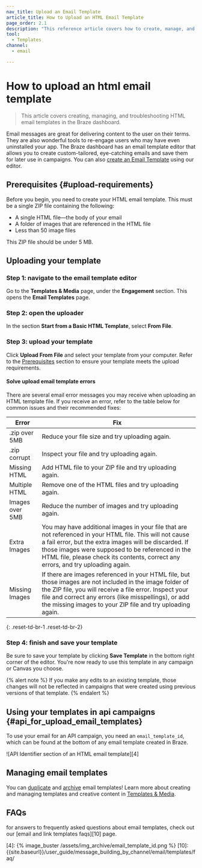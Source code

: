 ```yaml
---
nav_title: Upload an Email Template
article_title: How to Upload an HTML Email Template
page_order: 2.1
description: "This reference article covers how to create, manage, and troubleshoot an HTML email template using the Braze dashboard."
tool:
  - Templates
channel:
  - email

---
```


# How to upload an html email template

> This article covers creating, managing, and troubleshooting HTML email templates in the Braze dashboard.

Email messages are great for delivering content to the user on their terms. They are also wonderful tools to re-engage users who may have even uninstalled your app. The Braze dashboard has an email template editor that allows you to create custom-tailored, eye-catching emails and save them for later use in campaigns. You can also [create an Email Template]({{site.baseurl}}/user_guide/message_building_by_channel/email/creating_an_email_template/) using our editor.

## Prerequisites {#upload-requirements}

Before you begin, you need to create your HTML email template. This must be a single ZIP file containing the following:

* A single HTML file—the body of your email
* A folder of images that are referenced in the HTML file
* Less than 50 image files

This ZIP file should be under 5 MB.

## Uploading your template

### Step 1: navigate to the email template editor

Go to the __Templates & Media__ page, under the __Engagement__ section. This opens the __Email Templates__ page.

### Step 2: open the uploader

In the section **Start from a Basic HTML Template**, select **From File**.

### Step 3: upload your template

Click **Upload From File** and select your template from your computer. Refer to the [Prerequisites](#upload-requirements) section to ensure your template meets the upload requirements.

#### Solve upload email template errors

There are several email error messages you may receive when uploading an HTML template file. If you receive an error, refer to the table below for common issues and their recommended fixes:

| Error | Fix |
|---|---|
|.zip over 5MB| Reduce your file size and try uploading again.|
|.zip corrupt| Inspect your file and try uploading again. |
|Missing HTML| Add HTML file to your ZIP file and try uploading again.|
|Multiple HTML| Remove one of the HTML files and try uploading again.|
|Images over 5MB| Reduce the number of images and try uploading again. |
|Extra Images| You may have additional images in your file that are not referenced in your HTML file. This will not cause a fail error, but the extra images will be discarded. If those images were supposed to be referenced in the HTML file, please check its contents, correct any errors, and try uploading again.
|Missing Images| If there are images referenced in your HTML file, but those images are not included in the image folder of the ZIP file, you will receive a file error. Inspect your file and correct any errors (like misspellings), or add the missing images to your ZIP file and try uploading again.|
{: .reset-td-br-1 .reset-td-br-2}

### Step 4: finish and save your template

Be sure to save your template by clicking **Save Template** in the bottom right corner of the editor. You're now ready to use this template in any campaign or Canvas you choose.

{% alert note %}
If you make any edits to an existing template, those changes will not be reflected in campaigns that were created using previous versions of that template.
{% endalert %}

## Using your templates in api campaigns {#api_for_upload_email_templates}

To use your email for an API campaign, you need an `email_template_id`, which can be found at the bottom of any email template created in Braze.

![API Identifier section of an HTML email template][4]

## Managing email templates

You can [duplicate]({{site.baseurl}}/user_guide/engagement_tools/templates_and_media/duplicate/) and [archive]({{site.baseurl}}/user_guide/engagement_tools/templates_and_media/archive/) email templates! Learn more about creating and managing templates and creative content in [Templates & Media]({{site.baseurl}}/user_guide/engagement_tools/templates_and_media/).

## FAQs

for answers to frequently asked questions about email templates, check out our [email and link templates faqs][10] page.


[4]: {% image_buster /assets/img_archive/email_template_id.png %}
[10]: {{site.baseurl}}/user_guide/message_building_by_channel/email/templates/faq/